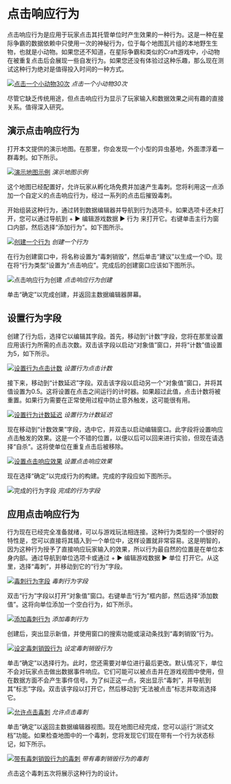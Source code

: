 # 点击响应行为

点击响应行为是应用于玩家点击其托管单位时产生效果的一种行为。这是一种在星际争霸的数据依赖中只使用一次的神秘行为，位于每个地图瓦片组的本地野生生物，也就是小动物。如果您还不知道，在星际争霸和类似的Craft游戏中，小动物在被重复点击后会展现一些自发行为。如果您还没有体验过这种乐趣，那么现在测试这种行为绝对是值得投入时间的一种方式。

[![点击一个小动物30次](./resources/070_Click_Response_Behavior1.png)](./resources/070_Click_Response_Behavior1.png)
*点击一个小动物30次*

尽管它缺乏传统用途，但点击响应行为显示了玩家输入和数据效果之间有趣的直接关系。值得深入研究。

## 演示点击响应行为

打开本文提供的演示地图。在那里，你会发现一个小型的异虫基地，外面漂浮着一群毒刺。如下所示。

[![演示地图示例](./resources/070_Click_Response_Behavior2.png)](./resources/070_Click_Response_Behavior2.png)
*演示地图示例*

这个地图已经配置好，允许玩家从孵化场免费并加速产生毒刺。您将利用这一点添加一个自定义的点击响应行为，经过一系列的点击后摧毁毒刺。

开始组装这种行为，通过转到数据编辑器并导航到行为选项卡。如果选项卡还未打开，您可以通过导航到 + ▶︎ 编辑游戏数据 ▶︎ 行为 来打开它。右键单击主行为窗口内部，然后选择“添加行为”。如下图所示。

[![创建一个行为](./resources/070_Click_Response_Behavior3.png)](./resources/070_Click_Response_Behavior3.png)
*创建一个行为*

在行为创建窗口中，将名称设置为“毒刺销毁”，然后单击“建议”以生成一个ID。现在将“行为类型”设置为“点击响应”。完成后的创建窗口应该如下图所示。

![点击响应行为创建](./resources/070_Click_Response_Behavior4.png)
*点击响应行为创建*

单击“确定”以完成创建，并返回主数据编辑器屏幕。

## 设置行为字段

创建了行为后，选择它以编辑其字段。首先，移动到“计数”字段，您将在那里设置应用该行为所需的点击次数。双击该字段以启动“对象值”窗口，并将“计数”值设置为5，如下所示。

[![设置行为点击计数](./resources/070_Click_Response_Behavior5.png)](./resources/070_Click_Response_Behavior5.png)
*设置行为点击计数*

接下来，移动到“计数延迟”字段。双击该字段以启动另一个“对象值”窗口，并将其值设置为0.5。这将设置在点击之间运行的计时器。如果超过此值，点击计数将被重置。如果行为需要在正常使用过程中防止意外触发，这可能很有用。

[![设置行为计数延迟](./resources/070_Click_Response_Behavior6.png)](./resources/070_Click_Response_Behavior6.png)
*设置行为计数延迟*

现在移动到“计数效果”字段，选中它，并双击以启动编辑窗口。此字段将设置响应点击触发的效果。这是一个不错的位置，以便以后可以回来进行实验，但现在请选择“自杀”。这将使单位在重复点击后被移除。

[![设置点击响应效果](./resources/070_Click_Response_Behavior7.png)](./resources/070_Click_Response_Behavior7.png)
*设置点击响应效果*

现在选择“确定”以完成行为的构建。完成的字段应如下图所示。

![完成的行为字段](./resources/070_Click_Response_Behavior8.png)
*完成的行为字段*

## 应用点击响应行为

行为现在已经完全准备就绪，可以与游戏玩法相连接。这种行为类型的一个很好的特性是，您可以直接将其插入到一个单位中，这样设置就非常容易。这是明智的，因为这种行为授予了直接响应玩家输入的效果，所以行为最自然的位置是在单位本身内部。通过导航到单位选项卡或通过 + ▶︎ 编辑游戏数据 ▶︎ 单位 打开它。从这里，选择“毒刺”，并移动到它的“行为”字段。

[![毒刺行为字段](./resources/070_Click_Response_Behavior9.png)](./resources/070_Click_Response_Behavior9.png)
*毒刺行为字段*

双击“行为”字段以打开“对象值”窗口。右键单击“行为”框内部，然后选择“添加数值”。这将向单位添加一个空白行为，如下所示。

[![添加毒刺行为](./resources/070_Click_Response_Behavior10.png)](./resources/070_Click_Response_Behavior10.png)
*添加毒刺行为*

创建后，突出显示新值，并使用窗口的搜索功能或滚动条找到“毒刺销毁”行为。

[![设定毒刺销毁行为](./resources/070_Click_Response_Behavior11.png)](./resources/070_Click_Response_Behavior11.png)
*设定毒刺销毁行为*

单击“确定”以选择行为。此时，您还需要对单位进行最后更改。默认情况下，单位不会对玩家点击做出数据事件响应。它们可能可以被点击并在游戏视图中使用，但在数据方面不会产生事件信号。为了纠正这一点，突出显示“毒刺”，并导航到其“标志”字段。双击该字段以打开它，然后移动到“无法被点击”标志并取消选择它。

[![允许点击毒刺](./resources/070_Click_Response_Behavior12.png)](./resources/070_Click_Response_Behavior12.png)
*允许点击毒刺*

单击“确定”以返回主数据编辑器视图。现在地图已经完成，您可以运行“测试文档”功能。如果检查地图中的一个毒刺，您将发现它们现在带有一个行为状态标记，如下所示。

[![带有毒刺销毁行为的毒刺](./resources/070_Click_Response_Behavior13.png)](./resources/070_Click_Response_Behavior13.png)
*带有毒刺销毁行为的毒刺*

点击这个毒刺五次将展示这种行为的设计。